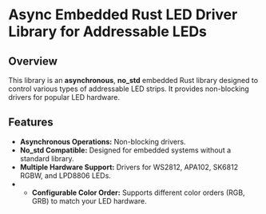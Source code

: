 # Async Embedded Rust LED Driver Library for Addressable LEDs


## Overview

This library is an **asynchronous**, **no_std** embedded Rust library designed to control various types of addressable LED strips. It provides non-blocking drivers for popular LED hardware.

## Features

- **Asynchronous Operations:** Non-blocking drivers.
- **No_std Compatible:** Designed for embedded systems without a standard library.
- **Multiple Hardware Support:** Drivers for WS2812, APA102, SK6812 RGBW, and LPD8806 LEDs.
- - **Configurable Color Order:** Supports different color orders (RGB, GRB) to match your LED hardware.
